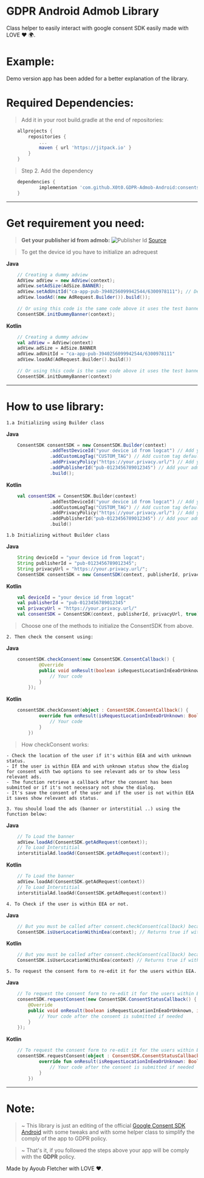 # GDPR Android Admob Library
Class helper to easily interact with google consent SDK easily made with LOVE :heart: :earth_africa:.

# Example:
Demo version app has been added for a better explanation of the library.

# Required Dependencies:
> Add it in your root build.gradle at the end of repositories:
```gradle
    allprojects {
		repositories {
			...
			maven { url 'https://jitpack.io' }
		}
	}
```
> Step 2. Add the dependency
```gradle
    dependencies {
	        implementation 'com.github.X0t0.GDPR-Admob-Android:consentsdk:0.1.8'
	}
```
---
# Get requirement you need:
> **Get your publisher id from admob:**
![Publisher Id](http://lh3.googleusercontent.com/jbo5TVXuXU0DEHD3dfyutomLUTtsKTkg9LunCXh8R_DTv7T__91P0e4KLtAt9foPzQ=w895)
[Source](https://support.google.com/admob/answer/2784578?hl=en)

> To get the device id you have to initialize an adrequest

**Java**
```java
    // Creating a dummy adview
    AdView adView = new AdView(context);
    adView.setAdSize(AdSize.BANNER);
    adView.setAdUnitId("ca-app-pub-3940256099942544/6300978111"); // Default test banner id
    adView.loadAd((new AdRequest.Builder()).build());
    
    // Or using this code is the same code above it uses the test banner id provided by admob. 'ca-app-pub-3940256099942544/6300978111'
    ConsentSDK.initDummyBanner(context);
```
**Kotlin**
```kotlin
    // Creating a dummy adview
    val adView = AdView(context)
    adView.adSize = AdSize.BANNER
    adView.adUnitId = "ca-app-pub-3940256099942544/6300978111"
    adView.loadAd(AdRequest.Builder().build())
    
    // Or using this code is the same code above it uses the test banner id provided by admob. 'ca-app-pub-3940256099942544/6300978111'
    ConsentSDK.initDummyBanner(context)
```
---
# How to use library:
`1.a Initializing using Builder class`

**Java**
```java
    ConsentSDK consentSDK = new ConsentSDK.Builder(context)
                .addTestDeviceId("your device id from logcat") // Add your test device id "Remove addTestDeviceId on production!"
                .addCustomLogTag("CUSTOM_TAG") // Add custom tag default: ID_LOG
                .addPrivacyPolicy("https://your.privacy.url/") // Add your privacy policy url
                .addPublisherId("pub-0123456789012345") // Add your admob publisher id
                .build();
```
**Kotlin**
```kotlin
    val consentSDK = ConsentSDK.Builder(context)
                .addTestDeviceId("your device id from logcat") // Add your test device id "Remove addTestDeviceId on production!"
                .addCustomLogTag("CUSTOM_TAG") // Add custom tag default: ID_LOG
                .addPrivacyPolicy("https://your.privacy.url/") // Add your privacy policy url
                .addPublisherId("pub-0123456789012345") // Add your admob publisher id
                .build()
```
`1.b Initializing without Builder class`

**Java**
```java
    String deviceId = "your device id from logcat";
    String publisherId = "pub-0123456789012345";
    String privacyUrl = "https://your.privacy.url/";
    ConsentSDK consentSDK = new ConsentSDK(context, publisherId, privacyUrl, true);
```
**Kotlin**
```kotlin
    val deviceId = "your device id from logcat"
    val publisherId = "pub-0123456789012345"
    val privacyUrl = "https://your.privacy.url/"
    val consentSDK = ConsentSDK(context, publisherId, privacyUrl, true)
```
> Choose one of the methods to initialize the ConsentSDK from above.

`2. Then check the consent using:`

**Java**
```java
    consentSDK.checkConsent(new ConsentSDK.ConsentCallback() {
            @Override
            public void onResult(boolean isRequestLocationInEeaOrUnknown) {
                // Your code
            }
        });
```
**Kotlin**
```kotlin
    consentSDK.checkConsent(object : ConsentSDK.ConsentCallback() {
            override fun onResult(isRequestLocationInEeaOrUnknown: Boolean) {
                // Your code
            }
        })
```
> How checkConsent works:
```
- Check the location of the user if it's within EEA and with unknown status.
- If the user is within EEA and with unknown status show the dialog for consent with two options to see relevant ads or to show less relevant ads.
- The function retrieve a callback after the consent has been submitted or if it's not necessary not show the dialog.
- It's save the consent of the user and if the user is not within EEA it saves show relevant ads status.
```

`3. You should load the ads (banner or interstitial ..) using the function below:`

**Java**
```java
    // To Load the banner
    adView.loadAd(ConsentSDK.getAdRequest(context));
    // To Load Interstitial
    interstitialAd.loadAd(ConsentSDK.getAdRequest(context));
```
**Kotlin**
```kotlin
    // To Load the banner
    adView.loadAd(ConsentSDK.getAdRequest(context))
    // To Load Interstitial
    interstitialAd.loadAd(ConsentSDK.getAdRequest(context))
```
`4. To Check if the user is within EEA or not.`

**Java**
```java
    // But you must be called after consent.checkConsent(callback) because it will update the status of the user
    ConsentSDK.isUserLocationWithinEea(context); // Returns true if within false if not.
```
**Kotlin**
```kotlin
    // But you must be called after consent.checkConsent(callback) because it will update the status of the user
    ConsentSDK.isUserLocationWithinEea(context) // Returns true if within false if not.
```
`5. To request the consent form to re-edit it for the users within EEA.`

**Java**
```java
    // To request the consent form to re-edit it for the users within EEA
    consentSDK.requestConsent(new ConsentSDK.ConsentStatusCallback() {
        @Override
        public void onResult(boolean isRequestLocationInEeaOrUnknown, int isConsentPersonalized) {
            // Your code after the consent is submitted if needed
        }
    });
```
**Kotlin**
```kotlin
    // To request the consent form to re-edit it for the users within EEA
    consentSDK.requestConsent(object : ConsentSDK.ConsentStatusCallback() {
            override fun onResult(isRequestLocationInEeaOrUnknown: Boolean, isConsentPersonalized: Int) {
                // Your code after the consent is submitted if needed
            }
        })
```
---
# Note:
> ~ This library is just an editing of the official [Google Consent SDK Android](https://github.com/googleads/googleads-consent-sdk-android) with some tweaks and with some helper class to simplify the comply of the app to GDPR policy.

> ~ That's it, if you followed the steps above your app will be comply with the **GDPR** policy.

Made by Ayoub Fletcher with LOVE :heart:.
